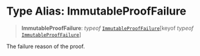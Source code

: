 # Type Alias: ImmutableProofFailure

> **ImmutableProofFailure**: *typeof* [`ImmutableProofFailure`](../variables/ImmutableProofFailure.md)\[keyof *typeof* [`ImmutableProofFailure`](../variables/ImmutableProofFailure.md)\]

The failure reason of the proof.
